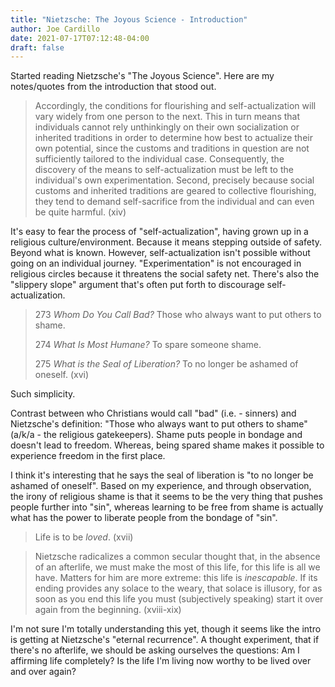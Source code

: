 ```yaml
---
title: "Nietzsche: The Joyous Science - Introduction"
author: Joe Cardillo
date: 2021-07-17T07:12:48-04:00
draft: false
---
```


Started reading Nietzsche's "The Joyous Science". Here are my notes/quotes from the introduction that stood out.

> Accordingly, the conditions for flourishing and self-actualization will vary widely from one person to the next. This in turn means that individuals cannot rely unthinkingly on their own socialization or inherited traditions in order to determine how best to actualize their own potential, since the customs and traditions in question are not sufficiently tailored to the individual case. Consequently, the discovery of the means to self-actualization must be left to the individual's own experimentation. Second, precisely because social customs and inherited traditions are geared to collective flourishing, they tend to demand self-sacrifice from the individual and can even be quite harmful. (xiv)

It's easy to fear the process of "self-actualization", having grown up in a religious culture/environment. Because it means stepping outside of safety. Beyond what is known. However, self-actualization isn't possible without going on an individual journey. "Experimentation" is not encouraged in religious circles because it threatens the social safety net. There's also the "slippery slope" argument that's often put forth to discourage self-actualization.

> 273
> _Whom Do You Call Bad?_
> Those who always want to put others to shame.
>
> 274
> _What Is Most Humane?_
> To spare someone shame.
>
> 275
> _What is the Seal of Liberation?_
> To no longer be ashamed of oneself. (xvi)

Such simplicity.

Contrast between who Christians would call "bad" (i.e. - sinners) and Nietzsche's definition: "Those who always want to put others to shame" (a/k/a - the religious gatekeepers). Shame puts people in bondage and doesn't lead to freedom. Whereas, being spared shame makes it possible to experience freedom in the first place.

I think it's interesting that he says the seal of liberation is "to no longer be ashamed of oneself". Based on my experience, and through observation, the irony of religious shame is that it seems to be the very thing that pushes people further into "sin", whereas learning to be free from shame is actually what has the power to liberate people from the bondage of "sin".

> Life is to be _loved_. (xvii)

> Nietzsche radicalizes a common secular thought that, in the absence of an afterlife, we must make the most of this life, for this life is all we have. Matters for him are more extreme: this life is _inescapable_. If its ending provides any solace to the weary, that solace is illusory, for as soon as you end this life you must (subjectively speaking) start it over again from the beginning. (xviii-xix)

I'm not sure I'm totally understanding this yet, though it seems like the intro is getting at Nietzsche's "eternal recurrence". A thought experiment, that if there's no afterlife, we should be asking ourselves the questions: Am I affirming life completely? Is the life I'm living now worthy to be lived over and over again?

